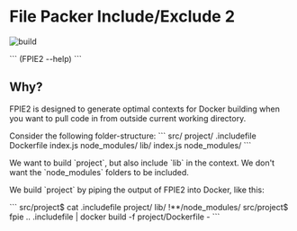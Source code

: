 # File Packer Include/Exclude 2
![build](https://github.com/gaggle/fpie2/workflows/build/badge.svg?branch=master)

\`\`\`
$($FPIE2 --help)
\`\`\`

## Why?
FPIE2 is designed to generate optimal contexts for Docker building 
when you want to pull code in from outside current working directory.

Consider the following folder-structure:
\`\`\`
src/
    project/
        .includefile
        Dockerfile
        index.js
        node_modules/
            <thousands of files>
    lib/
        index.js
        node_modules/
            <thousands of files>
\`\`\`

We want to build \`project\`, but also include \`lib\` in the context. 
We don't want the \`node_modules\` folders to be included.

We build \`project\` by piping the output of FPIE2 into Docker, like this: 

\`\`\`
src/project$ cat .includefile
project/
lib/
!**/node_modules/
src/project$ fpie .. .includefile | docker build -f project/Dockerfile -
\`\`\`
